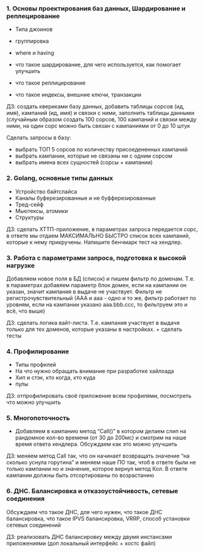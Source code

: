 ### 1. Основы проектирования баз данных, Шардирование и реплецирование

- Типа джоинов

- группировка
- where и having
- что такое шардирование, для чего используется, как помогает улучшить
- что такое реплицирование
- что такое индексы, внешние ключи, транзакции

ДЗ: создать квериками базу данных, добавить таблицы сорсов (ид, имя), кампаний (ид, имя) и связки с ними, заполнить таблицы данными (случайным образом создать 100 сорсов, 100 кампаний и связки между ними, на один сорс можно быть связан с кампаниями от 0 до 10 штук

Сделать запросы в базу:

- выбрать ТОП 5 сорсов по количеству присоедененных кампаний
- выбрать кампании, которые не связаны ни с одним сорсом
- выбрать имена всех сущностей (сорсы + кампании)

### 2. Golang, основные типы данных

- Устройство байтслайса
- Каналы буферезированные и не буфферезированные
- Тред-сейф
- Мьютексы, атомики
- Структуры

ДЗ: сделать ХТТП-приложение, в параметрах запроса передается сорс, в ответе мы отдаем МАКСИМАЛЬНО БЫСТРО список всех кампаний, которые к нему прикручены. Напишите бенчмарк тест на хендлер.

### 3. Работа с параметрами запроса, подготовка к высокой нагрузке

Добавляем новое поля в БД (список) и пишем фильтр по доменам. Т.е. в параметрах добавяем параметр блок домен, если на кампании он указан, значит кампания в выдаче не участвует. Фильтр не регистрочувствительный (ААА и ааа - одно и то же, фильтр работает по уровням, если на кампании указано aaa.bbb.ccc, то фильтруем это и всё, что выше)

ДЗ: сделать логика вайт-листа. Т.е. кампания участвует в выдаче только для тех доменов, которые указаны в настройках. + сделать тесты

### 4. Профилирование

- Типы профилей
- На что нужно обращать внимание при разработке хайлоада
- Хип и стэк, кто когда, кто куда
- пулы

ДЗ: отпрофилировать своё приложение всем профилями, посмотреть что можно улучшить

### 5. Многопоточность

- Добавляем в кампанию метод “Сall()” в котором делаем слип на рандомное кол-во времени (от 30 до 200мс) и смотрим на наше время ответа хендлера. Обсуждаем как это можно улучшить

ДЗ: меняем метод Сall так, что он начинает возвращать значение “на сколько уснула горутина” и меняем наше ПО так, чтоб в ответе были не только кампании но и значение, которое вернул метод Кол. В ответе кампании должны быть отсортированы по возрастанию

### 6. ДНС. Балансировка и отказоустойчивость, сетевые соединения

Обсуждаем что такое ДНС, для чего нужен, что такое ДНС балансировка, что такое IPVS балансировка, VRRP, способ установки сетевых соединений

ДЗ: реализовать ДНС балансировку между двумя инстансами приложениями (доп локальный интерфейс + хостс файл)